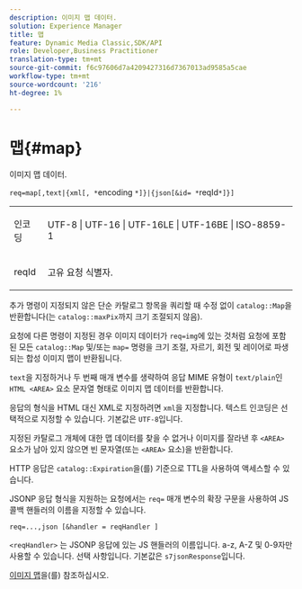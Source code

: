 ```yaml
---
description: 이미지 맵 데이터.
solution: Experience Manager
title: 맵
feature: Dynamic Media Classic,SDK/API
role: Developer,Business Practitioner
translation-type: tm+mt
source-git-commit: f6c97606d7a4209427316d7367013ad9585a5cae
workflow-type: tm+mt
source-wordcount: '216'
ht-degree: 1%

---
```



# 맵{#map}

이미지 맵 데이터.

`req=map[,text|{xml[, *`encoding `*]}|{json[&id= *`reqId`*]}]`

<table id="simpletable_10F2152FDF33411491FBBAFD173CA5ED"> 
 <tr class="strow"> 
  <td class="stentry"> <p><span class="codeph"><span class="varname"> 인코딩</span></span> </p> </td> 
  <td class="stentry"> <p><span class="codeph"> UTF-8 | UTF-16 | UTF-16LE | UTF-16BE | ISO-8859-1</span> </p></td> 
 </tr> 
 <tr class="strow"> 
  <td class="stentry"> <p><span class="codeph"><span class="varname"> reqId</span></span> </p></td> 
  <td class="stentry"> <p>고유 요청 식별자. </p></td> 
 </tr> 
</table>

추가 명령이 지정되지 않은 단순 카탈로그 항목을 쿼리할 때 수정 없이 `catalog::Map`을 반환합니다(는 `catalog::maxPix`까지 크기 조절되지 않음).

요청에 다른 명령이 지정된 경우 이미지 데이터가 `req=img`에 있는 것처럼 요청에 포함된 모든 `catalog::Map` 및/또는 `map=` 명령을 크기 조절, 자르기, 회전 및 레이어로 파생되는 합성 이미지 맵이 반환됩니다.

`text`을 지정하거나 두 번째 매개 변수를 생략하여 응답 MIME 유형이 `text/plain`인 `HTML <AREA>` 요소 문자열 형태로 이미지 맵 데이터를 반환합니다.

응답의 형식을 HTML 대신 XML로 지정하려면 `xml`을 지정합니다. 텍스트 인코딩은 선택적으로 지정할 수 있습니다. 기본값은 `UTF-8`입니다.

지정된 카탈로그 개체에 대한 맵 데이터를 찾을 수 없거나 이미지를 잘라낸 후 `<AREA>` 요소가 남아 있지 않으면 빈 문자열(또는 `<AREA>` 요소)을 반환합니다.

HTTP 응답은 `catalog::Expiration`을(를) 기준으로 TTL을 사용하여 액세스할 수 있습니다.

JSONP 응답 형식을 지원하는 요청에서는 `req=` 매개 변수의 확장 구문을 사용하여 JS 콜백 핸들러의 이름을 지정할 수 있습니다.

`req=...,json [&handler = reqHandler ]`

`<reqHandler>` 는 JSONP 응답에 있는 JS 핸들러의 이름입니다. a-z, A-Z 및 0-9자만 사용할 수 있습니다. 선택 사항입니다. 기본값은 `s7jsonResponse`입니다.

[이미지 맵](../../../../../../is-api/http-ref/image-serving-api-ref/c-http-protocol-reference/c-syntax-and-features/r-image-maps.md#reference-ff7d1bac2a064104b0c508a81316fdab)을(를) 참조하십시오.
